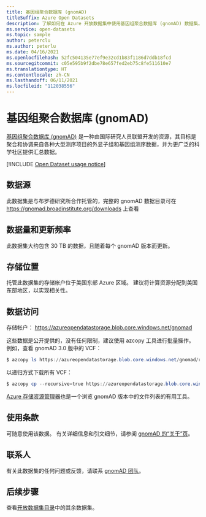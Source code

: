 ```yaml
---
title: 基因组聚合数据库 (gnomAD)
titleSuffix: Azure Open Datasets
description: 了解如何在 Azure 开放数据集中使用基因组聚合数据库 (gnomAD) 数据集。
ms.service: open-datasets
ms.topic: sample
author: peterclu
ms.author: peterlu
ms.date: 04/16/2021
ms.openlocfilehash: 52fc504135e77ef9e32cd1b83f1186d7ddb18fcd
ms.sourcegitcommit: c05e595b9f2dbe78e657fed2eb75c8fe511610e7
ms.translationtype: HT
ms.contentlocale: zh-CN
ms.lasthandoff: 06/11/2021
ms.locfileid: "112038556"
---
```

# <a name="genome-aggregation-database-gnomad"></a>基因组聚合数据库 (gnomAD)

[基因组聚合数据库 (gnomAD)](https://gnomad.broadinstitute.org/) 是一种由国际研究人员联盟开发的资源，其目标是聚合和协调来自各种大型测序项目的外显子组和基因组测序数据，并为更广泛的科学社区提供汇总数据。

[!INCLUDE [Open Dataset usage notice](../../includes/open-datasets-usage-note.md)]

## <a name="data-source"></a>数据源

此数据集是与布罗德研究所合作托管的，完整的 gnomAD 数据目录可在 https://gnomad.broadinstitute.org/downloads 上查看

## <a name="data-volumes-and-update-frequency"></a>数据量和更新频率

此数据集大约包含 30 TB 的数据，且随着每个 gnomAD 版本而更新。

## <a name="storage-location"></a>存储位置

托管此数据集的存储帐户位于美国东部 Azure 区域。 建议将计算资源分配到美国东部地区，以实现相关性。

## <a name="data-access"></a>数据访问

存储帐户： https://azureopendatastorage.blob.core.windows.net/gnomad

这些数据是公开提供的，没有任何限制，建议使用 azcopy 工具进行批量操作。 例如，查看 gnomAD 3.0 版中的 VCF：

```powershell
$ azcopy ls https://azureopendatastorage.blob.core.windows.net/gnomad/release/3.0/vcf/genomes
```

以递归方式下载所有 VCF：

```powershell
$ azcopy cp --recursive=true https://azureopendatastorage.blob.core.windows.net/gnomad/release/3.0/vcf/genomes .
```

[Azure 存储资源管理器](https://azure.microsoft.com/features/storage-explorer/)也是一个浏览 gnomAD 版本中的文件列表的有用工具。

## <a name="use-terms"></a>使用条款

可随意使用该数据。 有关详细信息和引文细节，请参阅 [gnomAD 的“关于”页](https://gnomad.broadinstitute.org/about)。

## <a name="contact"></a>联系人

有关此数据集的任何问题或反馈，请联系 [gnomAD 团队](https://gnomad.broadinstitute.org/contact)。

## <a name="next-steps"></a>后续步骤

查看[开放数据集目录](dataset-catalog.md)中的其余数据集。